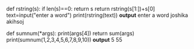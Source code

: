def rstring(s):
    if len(s)==0:
        return s
    return rstring(s[1:])+s[0]
text=input("enter a word")
print(rstring(text))
********output********
enter a word joshika
akihsoj



def sumnum(*args):
    print(args[4])
    return sum(args)
print(sumnum(1,2,3,4,5,6,7,8,9,10))
********output********
5
55
